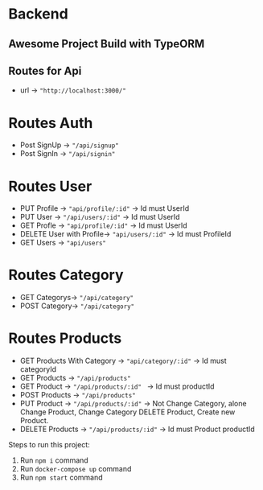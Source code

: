 # Backend

## Awesome Project Build with TypeORM

## Routes for Api

- url -> `"http://localhost:3000/"`

# Routes Auth

- Post SignUp -> `"/api/signup"`
- Post SignIn -> `"/api/signin"`

# Routes User

- PUT Profile -> `"api/profile/:id"` -> Id must UserId
- PUT User -> `"/api/users/:id"` -> Id must UserId
- GET Profle -> `"api/profile/:id"` -> Id must UserId
- DELETE User with Profile-> `"api/users/:id"` -> Id must ProfileId
- GET Users -> `"api/users"`

# Routes Category

- GET Categorys-> `"/api/category"`
- POST Category-> `"/api/category"`

# Routes Products

- GET Products With Category -> `"api/category/:id"` -> Id must categoryId
- GET Products -> `"/api/products"`
- GET Product -> `"/api/products/:id" ` -> Id must productId
- POST Products -> `"/api/products"`
- PUT Product -> `"/api/products/:id"` -> Not Change Category, alone Change Product, Change Category DELETE Product, Create new Product.
- DELETE Products -> `"/api/products/:id"` -> Id must Product productId

Steps to run this project:

1. Run `npm i` command
2. Run `docker-compose up` command
3. Run `npm start` command
